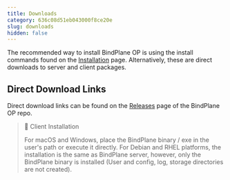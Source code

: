 ```yaml
---
title: Downloads
category: 636c08d51eb043000f8ce20e
slug: downloads
hidden: false
---
```

The recommended way to install BindPlane OP is using the install commands found on the [Installation](doc:installation) page. Alternatively, these are direct downloads to server and client packages.

## Direct Download Links

Direct download links can be found on the [Releases](https://github.com/observIQ/bindplane-op/releases) page of the BindPlane OP repo.

> 📘 Client Installation
> 
> For macOS and Windows, place the BindPlane binary / exe in the user's path or execute it directly. For Debian and RHEL platforms, the installation is the same as BindPlane server, however, only the BindPlane binary is installed (User and config, log, storage directories are not created).
